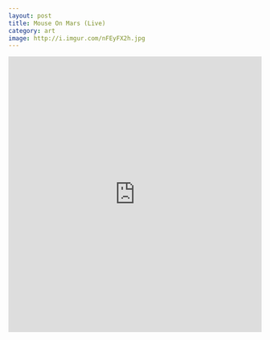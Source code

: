 ```yaml
---
layout: post
title: Mouse On Mars (Live)
category: art
image: http://i.imgur.com/nFEyFX2h.jpg
---
```


<iframe class="imgur-album" width="100%" height="550" frameborder="0" src="http://imgur.com/a/fsv7h/embed"></iframe>